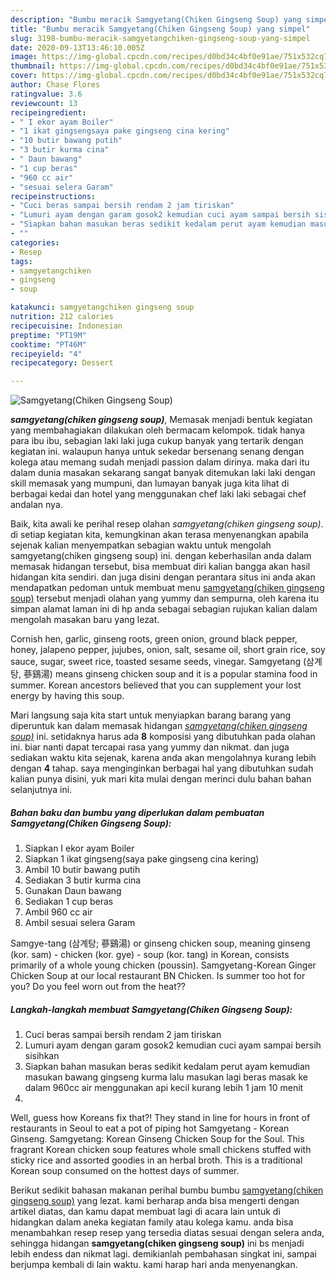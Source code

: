 ```yaml
---
description: "Bumbu meracik Samgyetang(Chiken Gingseng Soup) yang simpel"
title: "Bumbu meracik Samgyetang(Chiken Gingseng Soup) yang simpel"
slug: 3198-bumbu-meracik-samgyetangchiken-gingseng-soup-yang-simpel
date: 2020-09-13T13:46:10.005Z
image: https://img-global.cpcdn.com/recipes/d0bd34c4bf0e91ae/751x532cq70/samgyetangchiken-gingseng-soup-foto-resep-utama.jpg
thumbnail: https://img-global.cpcdn.com/recipes/d0bd34c4bf0e91ae/751x532cq70/samgyetangchiken-gingseng-soup-foto-resep-utama.jpg
cover: https://img-global.cpcdn.com/recipes/d0bd34c4bf0e91ae/751x532cq70/samgyetangchiken-gingseng-soup-foto-resep-utama.jpg
author: Chase Flores
ratingvalue: 3.6
reviewcount: 13
recipeingredient:
- " I ekor ayam Boiler"
- "1 ikat gingsengsaya pake gingseng cina kering"
- "10 butir bawang putih"
- "3 butir kurma cina"
- " Daun bawang"
- "1 cup beras"
- "960 cc air"
- "sesuai selera Garam"
recipeinstructions:
- "Cuci beras sampai bersih rendam 2 jam tiriskan"
- "Lumuri ayam dengan garam gosok2 kemudian cuci ayam sampai bersih sisihkan"
- "Siapkan bahan masukan beras sedikit kedalam perut ayam kemudian masukan bawang gingseng kurma lalu masukan lagi beras masak ke dalam 960cc air menggunakan api kecil kurang lebih 1 jam 10 menit"
- ""
categories:
- Resep
tags:
- samgyetangchiken
- gingseng
- soup

katakunci: samgyetangchiken gingseng soup 
nutrition: 212 calories
recipecuisine: Indonesian
preptime: "PT19M"
cooktime: "PT46M"
recipeyield: "4"
recipecategory: Dessert

---
```



![Samgyetang(Chiken Gingseng Soup)](https://img-global.cpcdn.com/recipes/d0bd34c4bf0e91ae/751x532cq70/samgyetangchiken-gingseng-soup-foto-resep-utama.jpg)

<b><i>samgyetang(chiken gingseng soup)</i></b>, Memasak menjadi bentuk kegiatan yang membahagiakan dilakukan oleh bermacam kelompok. tidak hanya para ibu ibu, sebagian laki laki juga cukup banyak yang tertarik dengan kegiatan ini. walaupun hanya untuk sekedar bersenang senang dengan kolega atau memang sudah menjadi passion dalam dirinya. maka dari itu dalam dunia masakan sekarang sangat banyak ditemukan laki laki dengan skill memasak yang mumpuni, dan lumayan banyak juga kita lihat di berbagai kedai dan hotel yang menggunakan chef laki laki sebagai chef andalan nya.

Baik, kita awali ke perihal resep olahan <i>samgyetang(chiken gingseng soup)</i>. di setiap kegiatan kita, kemungkinan akan terasa menyenangkan apabila sejenak kalian menyempatkan sebagian waktu untuk mengolah samgyetang(chiken gingseng soup) ini. dengan keberhasilan anda dalam memasak hidangan tersebut, bisa membuat diri kalian bangga akan hasil hidangan kita sendiri. dan juga disini dengan perantara situs ini anda akan mendapatkan pedoman untuk membuat menu <u>samgyetang(chiken gingseng soup)</u> tersebut menjadi olahan yang yummy dan sempurna, oleh karena itu simpan alamat laman ini di hp anda sebagai sebagian rujukan kalian dalam mengolah masakan baru yang lezat.

Cornish hen, garlic, ginseng roots, green onion, ground black pepper, honey, jalapeno pepper, jujubes, onion, salt, sesame oil, short grain rice, soy sauce, sugar, sweet rice, toasted sesame seeds, vinegar. Samgyetang (삼계탕, 蔘鷄湯) means ginseng chicken soup and it is a popular stamina food in summer. Korean ancestors believed that you can supplement your lost energy by having this soup.


Mari langsung saja kita start untuk menyiapkan barang barang yang diperuntuk kan dalam memasak hidangan <u><i>samgyetang(chiken gingseng soup)</i></u> ini. setidaknya harus ada <b>8</b> komposisi yang dibutuhkan pada olahan ini. biar nanti dapat tercapai rasa yang yummy dan nikmat. dan juga sediakan waktu kita sejenak, karena anda akan mengolahnya kurang lebih dengan <b>4</b> tahap. saya menginginkan berbagai hal yang dibutuhkan sudah kalian punya disini, yuk mari kita mulai dengan merinci dulu bahan bahan selanjutnya ini.

<!--inarticleads1-->

##### Bahan baku dan bumbu yang diperlukan dalam pembuatan Samgyetang(Chiken Gingseng Soup):

1. Siapkan  I ekor ayam Boiler
1. Siapkan 1 ikat gingseng(saya pake gingseng cina kering)
1. Ambil 10 butir bawang putih
1. Sediakan 3 butir kurma cina
1. Gunakan  Daun bawang
1. Sediakan 1 cup beras
1. Ambil 960 cc air
1. Ambil sesuai selera Garam


Samgye-tang (삼계탕; 蔘鷄湯) or ginseng chicken soup, meaning ginseng (kor. sam) - chicken (kor. gye) - soup (kor. tang) in Korean, consists primarily of a whole young chicken (poussin). Samgyetang-Korean Ginger Chicken Soup at our local restaurant BN Chicken. Is summer too hot for you? Do you feel worn out from the heat?? 

<!--inarticleads2-->

##### Langkah-langkah membuat Samgyetang(Chiken Gingseng Soup):

1. Cuci beras sampai bersih rendam 2 jam tiriskan
1. Lumuri ayam dengan garam gosok2 kemudian cuci ayam sampai bersih sisihkan
1. Siapkan bahan masukan beras sedikit kedalam perut ayam kemudian masukan bawang gingseng kurma lalu masukan lagi beras masak ke dalam 960cc air menggunakan api kecil kurang lebih 1 jam 10 menit
1. 


Well, guess how Koreans fix that?! They stand in line for hours in front of restaurants in Seoul to eat a pot of piping hot Samgyetang - Korean Ginseng. Samgyetang: Korean Ginseng Chicken Soup for the Soul. This fragrant Korean chicken soup features whole small chickens stuffed with sticky rice and assorted goodies in an herbal broth. This is a traditional Korean soup consumed on the hottest days of summer. 

Berikut sedikit bahasan makanan perihal bumbu bumbu <u>samgyetang(chiken gingseng soup)</u> yang lezat. kami berharap anda bisa mengerti dengan artikel diatas, dan kamu dapat membuat lagi di acara lain untuk di hidangkan dalam aneka kegiatan family atau kolega kamu. anda bisa menambahkan resep resep yang tersedia diatas sesuai dengan selera anda, sehingga hidangan <b>samgyetang(chiken gingseng soup)</b> ini bs menjadi lebih endess dan nikmat lagi. demikianlah pembahasan singkat ini, sampai berjumpa kembali di lain waktu. kami harap hari anda menyenangkan.

